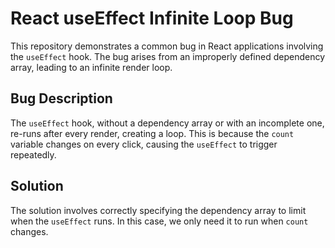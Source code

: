 # React useEffect Infinite Loop Bug

This repository demonstrates a common bug in React applications involving the `useEffect` hook.  The bug arises from an improperly defined dependency array, leading to an infinite render loop.

## Bug Description

The `useEffect` hook, without a dependency array or with an incomplete one, re-runs after every render, creating a loop. This is because the `count` variable changes on every click, causing the `useEffect` to trigger repeatedly.

## Solution

The solution involves correctly specifying the dependency array to limit when the `useEffect` runs. In this case, we only need it to run when `count` changes.